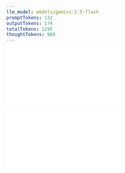 ```yaml
---
llm_model: models/gemini-2.5-flash
promptTokens: 132
outputTokens: 174
totalTokens: 1295
thoughtTokens: 989
---
```


![@](steps/prompt%20(%40CourseScheduling%20Notes)%5BC.2343fa63.md)

![@](steps/response.a20dd65a.md)